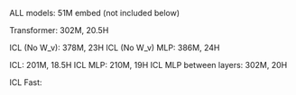 ALL models: 51M embed (not included below)

Transformer: 302M, 20.5H

ICL (No W_v): 378M, 23H
ICL (No W_v) MLP: 386M, 24H

ICL: 201M, 18.5H
ICL MLP: 210M, 19H
ICL MLP between layers: 302M, 20H

ICL Fast:
